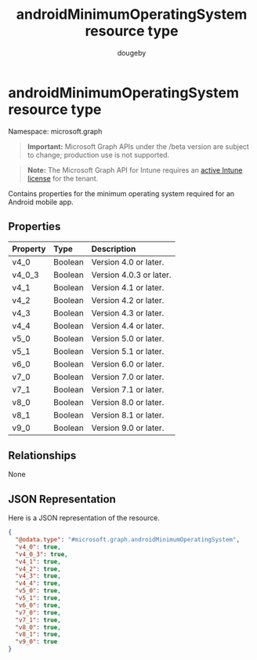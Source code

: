 ﻿---
title: "androidMinimumOperatingSystem resource type"
description: "Contains properties for the minimum operating system required for an Android mobile app."
author: "dougeby"
localization_priority: Normal
ms.prod: "intune"
doc_type: resourcePageType
---

# androidMinimumOperatingSystem resource type

Namespace: microsoft.graph

> **Important:** Microsoft Graph APIs under the /beta version are subject to change; production use is not supported.

> **Note:** The Microsoft Graph API for Intune requires an [active Intune license](https://go.microsoft.com/fwlink/?linkid=839381) for the tenant.

Contains properties for the minimum operating system required for an Android mobile app.

## Properties

| Property | Type    | Description             |
| :------- | :------ | :---------------------- |
| v4_0     | Boolean | Version 4.0 or later.   |
| v4_0_3   | Boolean | Version 4.0.3 or later. |
| v4_1     | Boolean | Version 4.1 or later.   |
| v4_2     | Boolean | Version 4.2 or later.   |
| v4_3     | Boolean | Version 4.3 or later.   |
| v4_4     | Boolean | Version 4.4 or later.   |
| v5_0     | Boolean | Version 5.0 or later.   |
| v5_1     | Boolean | Version 5.1 or later.   |
| v6_0     | Boolean | Version 6.0 or later.   |
| v7_0     | Boolean | Version 7.0 or later.   |
| v7_1     | Boolean | Version 7.1 or later.   |
| v8_0     | Boolean | Version 8.0 or later.   |
| v8_1     | Boolean | Version 8.1 or later.   |
| v9_0     | Boolean | Version 9.0 or later.   |

## Relationships

None

## JSON Representation

Here is a JSON representation of the resource.

<!-- {
  "blockType": "resource",
  "@odata.type": "microsoft.graph.androidMinimumOperatingSystem"
}
-->

```json
{
  "@odata.type": "#microsoft.graph.androidMinimumOperatingSystem",
  "v4_0": true,
  "v4_0_3": true,
  "v4_1": true,
  "v4_2": true,
  "v4_3": true,
  "v4_4": true,
  "v5_0": true,
  "v5_1": true,
  "v6_0": true,
  "v7_0": true,
  "v7_1": true,
  "v8_0": true,
  "v8_1": true,
  "v9_0": true
}
```
